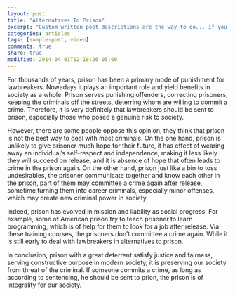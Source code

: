```yaml
---
layout: post
title: "Alternatives To Prison"
excerpt: "Custom written post descriptions are the way to go... if you're not lazy."
categories: articles
tags: [sample-post, video]
comments: true
share: true
modified: 2014-04-01T12:18:26-05:00
---
```


For thousands of years, prison has been a primary mode of punishment for lawbreakers. Nowadays it plays an important role and yield benefits in society as a whole. Prison serves punishing offenders, correcting prisoners, keeping the criminals off the streets, deterring whom are willing to commit a crime. Therefore, it is very definitely that lawbreakers should be sent to prison, especially those who posed a genuine risk to society.

However, there are some people oppose this opinion, they think that prison is not the best way to deal with most criminals. On the one hand, prison is unlikely to give prisoner much hope for their future, it has effect of wearing away an individual’s self-respect and independence, making it less likely they will succeed on release, and it is absence of hope that often leads to crime in the prison again. On the other hand,  prison just like a bin to toss undesirables, the prisoner communicate together and know each other in the prison, part of them may committee a crime again after release, sometime turning them into career criminals, especially minor offenses, which may create new criminal power in society.

Indeed, prison has evolved in mission and liability as social progress. For example, some of American prison try to teach prisoner to learn programming, which is of help for them to look for a job after release. Via these training courses, the prisoners don’t committee a crime again. While it is still early to deal with lawbreakers in alternatives to prison.

In conclusion, prison with a great deterrent satisfy justice and fairness, serving constructive purpose in modern society, it is preserving our society from threat of the criminal. If someone commits a crime, as long as according to sentencing, he should be sent to prion, the prison is of integrality for our society.


